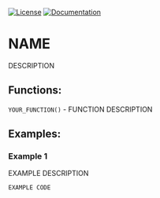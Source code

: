 [![License](https://badgen.net/github/license/open-source-autonomous-boat/NavTools)](https://github.com/USER/REPO/blob/main/LICENSE.md)
[![Documentation](https://badgen.net/badge/icon/Documentation?icon=github&label)](LINK_TO_DOCUMENTATION)

# NAME

DESCRIPTION

## Functions:

`YOUR_FUNCTION()` - FUNCTION DESCRIPTION

## Examples:

### Example 1

EXAMPLE DESCRIPTION

```
EXAMPLE CODE
```
